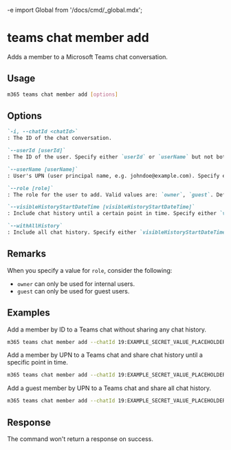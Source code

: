 -e <!-- DISCLAIMER: All secrets, passwords, and sensitive values in this document are examples only and not real credentials. -->
import Global from '/docs/cmd/_global.mdx';

# teams chat member add

Adds a member to a Microsoft Teams chat conversation.

## Usage

```sh
m365 teams chat member add [options]
```

## Options

```md definition-list
`-i, --chatId <chatId>`
: The ID of the chat conversation.

`--userId [userId]`
: The ID of the user. Specify either `userId` or `userName` but not both.

`--userName [userName]`
: User's UPN (user principal name, e.g. johndoe@example.com). Specify either `userId` or `userName` but not both.

`--role [role]`
: The role for the user to add. Valid values are: `owner`, `guest`. Defaults to `owner`.

`--visibleHistoryStartDateTime [visibleHistoryStartDateTime]`
: Include chat history until a certain point in time. Specify either `visibleHistoryStartDateTime`, `withAllHistory` or neither.

`--withAllHistory`
: Include all chat history. Specify either `visibleHistoryStartDateTime`, `withAllHistory` or neither.
```

<Global />

## Remarks

When you specify a value for `role`, consider the following:

- `owner` can only be used for internal users.
- `guest` can only be used for guest users.

## Examples

Add a member by ID to a Teams chat without sharing any chat history.

```sh
m365 teams chat member add --chatId 19:EXAMPLE_SECRET_VALUE_PLACEHOLDER@unq.gbl.spaces --userId bd94e214-7852-48b0-a326-5a34b2a02183
```

Add a member by UPN to a Teams chat and share chat history until a specific point in time.

```sh
m365 teams chat member add --chatId 19:EXAMPLE_SECRET_VALUE_PLACEHOLDER@unq.gbl.spaces --userName john.doe@contoso.com --visibleHistoryStartDateTime 2023-05-03T12:00:00Z
```

Add a guest member by UPN to a Teams chat and share all chat history.

```sh
m365 teams chat member add --chatId 19:EXAMPLE_SECRET_VALUE_PLACEHOLDER@unq.gbl.spaces --userName nelson.wilke@fabrikam.com --role guest --withAllHistory
```

## Response

The command won't return a response on success.
